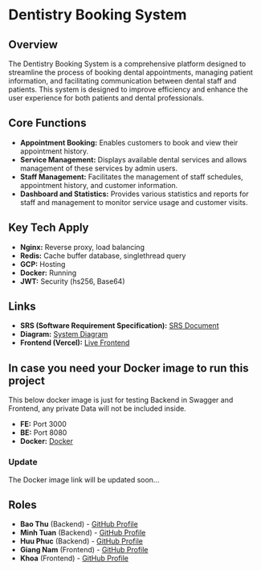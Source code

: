 # Dentistry Booking System

## Overview
The Dentistry Booking System is a comprehensive platform designed to streamline the process of booking dental appointments, managing patient information, and facilitating communication between dental staff and patients. This system is designed to improve efficiency and enhance the user experience for both patients and dental professionals.

## Core Functions
- **Appointment Booking:** Enables customers to book and view their appointment history.
- **Service Management:** Displays available dental services and allows management of these services by admin users.
- **Staff Management:** Facilitates the management of staff schedules, appointment history, and customer information.
- **Dashboard and Statistics:** Provides various statistics and reports for staff and management to monitor service usage and customer visits.

## Key Tech Apply
- **Nginx:** Reverse proxy, load balancing
- **Redis:** Cache buffer database, singlethread query
- **GCP:** Hosting
- **Docker:** Running
- **JWT:** Security (hs256, Base64)

## Links
- **SRS (Software Requirement Specification):** [SRS Document](https://docs.google.com/document/d/1-woQEySvFkJJ0rmm1Cmxhae86M1NNkhjnNEuN7u8aA4/edit?fbclid=IwAR2SaQ50oZuIRd5BgTc7FbD5_yG3FheTy1XL4ngi1sNnOGhl9CWxLJNXj3k)
- **Diagram:** [System Diagram](https://app.diagrams.net/#G1-5mSVBvoR6uAEzkfXT2RGAQlZQ2oUZC8#%7B%22pageId%22%3A%22lsPBUERqXHNC8R6fdQQM%22%7D)
- **Frontend (Vercel):** [Live Frontend](https://dentistry-booking-system-4jgo.vercel.app)

## In case you need your Docker image to run this project
This below docker image is just for testing Backend in Swagger and Frontend, any private Data will not be included inside.
- **FE:** Port 3000
- **BE:** Port 8080
- **Docker:** [Docker]()
### Update
The Docker image link will be updated soon...


## Roles
- **Bao Thu** (Backend) - [GitHub Profile](https://github.com/Rvt129)
- **Minh Tuan** (Backend) - [GitHub Profile](https://github.com/Bobjohnd69)
- **Huu Phuc** (Backend) - [GitHub Profile](https://github.com/Nonobeam)
- **Giang Nam** (Frontend) - [GitHub Profile](https://github.com/kinnamss)
- **Khoa** (Frontend) - [GitHub Profile](https://github.com/khoacutemento)
